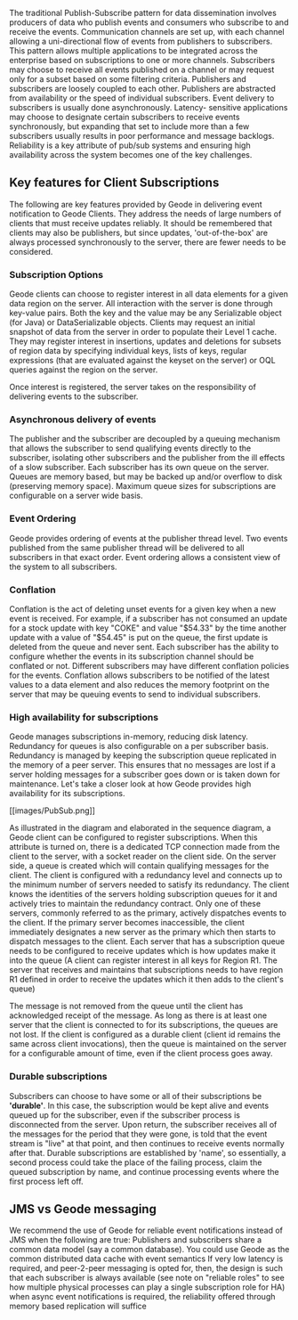 The traditional Publish-Subscribe pattern for data dissemination involves producers of data who publish events and consumers who subscribe to and receive the events. Communication channels are set up, with each channel allowing a uni-directional flow of events from publishers to subscribers. This pattern allows multiple applications to be integrated across the enterprise based on subscriptions to one or more channels. Subscribers may choose to receive all events published on a channel or may request only for a subset based on some filtering criteria. 
Publishers and subscribers are loosely coupled to each other. Publishers are abstracted from availability or the speed of individual subscribers. Event delivery to subscribers is usually done asynchronously. Latency- sensitive applications may choose to designate certain subscribers to receive events synchronously, but expanding that set to include more than a few subscribers usually results in poor performance and message backlogs.
Reliability is a key attribute of pub/sub systems and ensuring high availability across the system becomes one of the key challenges. 

## Key features for Client Subscriptions

The following are key features provided by Geode in delivering event notification to Geode Clients. They address the needs of large numbers of clients that must receive updates reliably. 
It should be remembered that clients may also be publishers, but since updates, 'out-of-the-box' are always processed synchronously to the server, there are fewer needs to be considered.

### Subscription Options

Geode clients can choose to register interest in all data elements for a given data region on the server. All interaction with the server is done through key-value pairs. Both the key and the value may be any Serializable object (for Java) or DataSerializable objects.
Clients may request an initial snapshot of data from the server in order to populate their Level 1 cache. They may register interest in insertions, updates and deletions for subsets of region data by specifying individual keys, lists of keys, regular expressions (that are evaluated against the keyset on the server) or OQL queries against the region on the server.

Once interest is registered, the server takes on the responsibility of delivering events to the subscriber. 

### Asynchronous delivery of events
The publisher and the subscriber are decoupled by a queuing mechanism that allows the subscriber to send qualifying events directly to the subscriber, isolating other subscribers and the publisher from the ill effects of a slow subscriber. Each subscriber has its own queue on the server. Queues are memory based, but may be backed up and/or overflow to disk (preserving memory space). Maximum queue sizes for subscriptions are configurable on a server wide basis. 

### Event Ordering
Geode provides ordering of events at the publisher thread level. Two events published from the same publisher thread will be delivered to all subscribers in that exact order. Event ordering allows a consistent view of the system to all subscribers. 

### Conflation
Conflation is the act of deleting unset events for a given key when a new event is received. For example, if a subscriber has not consumed an update for a stock update with key "COKE" and value "$54.33" by the time another update with a value of "$54.45" is put on the queue, the first update is deleted from the queue and never sent. Each subscriber has the ability to configure whether the events in its subscription channel should be conflated or not. Different subscribers may have different conflation policies for the events. Conflation allows subscribers to be notified of the latest values to a data element and also reduces the memory footprint on the server that may be queuing events to send to individual subscribers. 

### High availability for subscriptions
Geode manages subscriptions in-memory, reducing disk latency. Redundancy for queues is also configurable on a per subscriber basis. Redundancy is managed by keeping the subscription queue replicated in the memory of a peer server. This ensures that no messages are lost if a server holding messages for a subscriber goes down or is taken down for maintenance. Let's take a closer look at how Geode provides high availability for its subscriptions.

[[images/PubSub.png]]

As illustrated in the diagram and elaborated in the sequence diagram, a Geode client can be configured to register subscriptions. When this attribute is turned on, there is a dedicated TCP connection made from the client to the server, with a socket reader on the client side. On the server side, a queue is created which will contain qualifying messages for the client. The client is configured with a redundancy level and connects up to the minimum number of servers needed to satisfy its redundancy. The client knows the identities of the servers holding subscription queues for it and actively tries to maintain the redundancy contract. Only one of these servers, commonly referred to as the primary, actively dispatches events to the client. If the primary server becomes inaccessible, the client immediately designates a new server as the primary which then starts to dispatch messages to the client. Each server that has a subscription queue needs to be configured to receive updates which is how updates make it into the queue (A client can register interest in all keys for Region R1. The server that receives and maintains that subscriptions needs to have region R1 defined in order to receive the updates which it then adds to the client's queue)

The message is not removed from the queue until the client has acknowledged receipt of the message. As long as there is at least one server that the client is connected to for its subscriptions, the queues are not lost. If the client is configured as a durable client (client id remains the same across client invocations), then the queue is maintained on the server for a configurable amount of time, even if the client process goes away.

### Durable subscriptions

Subscribers can choose to have some or all of their subscriptions be **'durable'**. In this case, the subscription would be kept alive and events queued up for the subscriber, even if the subscriber process is disconnected from the server. Upon return, the subscriber receives all of the messages for the period that they were gone, is told that the event stream is "live" at that point, and then continues to receive events normally after that. Durable subscriptions are established by 'name', so essentially, a second process could take the place of the failing process, claim the queued subscription by name, and continue processing events where the first process left off.

## JMS vs Geode messaging

We recommend the use of Geode for reliable event notifications instead of JMS when the following are true:
Publishers and subscribers share a common data model (say a common database). You could use Geode as the common distributed data cache with event semantics
If very low latency is required, and peer-2-peer messaging is opted for, then, the design is such that each subscriber is always available (see note on "reliable roles" to see how multiple physical processes can play a single subscription role for HA)
when async event notifications is required, the reliability offered through memory based replication will suffice
